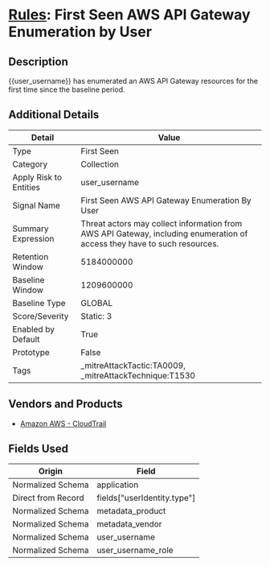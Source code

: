 # [Rules](README.md): First Seen AWS API Gateway Enumeration by User

## Description
{{user_username}} has enumerated an AWS API Gateway resources for the first time since the baseline period.

## Additional Details
|Detail|Value|
|----|----|
|Type|First Seen|
|Category|Collection|
|Apply Risk to Entities|user_username|
|Signal Name|First Seen AWS API Gateway Enumeration By User|
|Summary Expression|Threat actors may collect information from AWS API Gateway, including enumeration of access they have to such resources.|
|Retention Window|5184000000|
|Baseline Window|1209600000|
|Baseline Type|GLOBAL|
|Score/Severity|Static: 3|
|Enabled by Default|True|
|Prototype|False|
|Tags|_mitreAttackTactic:TA0009, _mitreAttackTechnique:T1530|
## Vendors and Products
- [Amazon AWS - CloudTrail](../products/033624b0-218e-4dcb-b93f-0f1fb1806c56.md)


## Fields Used

|Origin|Field|
|----|----|
|Normalized Schema|application|
|Direct from Record|fields["userIdentity.type"]|
|Normalized Schema|metadata_product|
|Normalized Schema|metadata_vendor|
|Normalized Schema|user_username|
|Normalized Schema|user_username_role|


